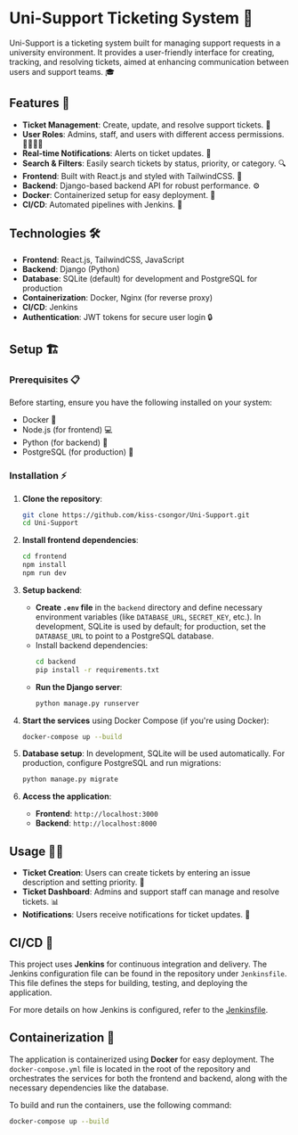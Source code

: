 # Uni-Support Ticketing System 🎫

Uni-Support is a ticketing system built for managing support requests in a university environment. It provides a user-friendly interface for creating, tracking, and resolving tickets, aimed at enhancing communication between users and support teams. 🎓

## Features 🚀

- **Ticket Management**: Create, update, and resolve support tickets. 📑
- **User Roles**: Admins, staff, and users with different access permissions. 👩‍💻👨‍💻
- **Real-time Notifications**: Alerts on ticket updates. 🔔
- **Search & Filters**: Easily search tickets by status, priority, or category. 🔍
- **Frontend**: Built with React.js and styled with TailwindCSS. 🎨
- **Backend**: Django-based backend API for robust performance. ⚙️
- **Docker**: Containerized setup for easy deployment. 🐳
- **CI/CD**: Automated pipelines with Jenkins. 🔄

## Technologies 🛠️

- **Frontend**: React.js, TailwindCSS, JavaScript
- **Backend**: Django (Python)
- **Database**: SQLite (default) for development and PostgreSQL for production
- **Containerization**: Docker, Nginx (for reverse proxy)
- **CI/CD**: Jenkins
- **Authentication**: JWT tokens for secure user login 🔒

## Setup 🏗️

### Prerequisites 📋

Before starting, ensure you have the following installed on your system:

- Docker 🐳
- Node.js (for frontend) 💻
- Python (for backend) 🐍
- PostgreSQL (for production) 🍃

### Installation ⚡

1. **Clone the repository**:
    ```bash
    git clone https://github.com/kiss-csongor/Uni-Support.git
    cd Uni-Support
    ```

2. **Install frontend dependencies**:
    ```bash
    cd frontend
    npm install
    npm run dev
    ```

3. **Setup backend**:
    - **Create `.env` file** in the `backend` directory and define necessary environment variables (like `DATABASE_URL`, `SECRET_KEY`, etc.). In development, SQLite is used by default; for production, set the `DATABASE_URL` to point to a PostgreSQL database.
    - Install backend dependencies:
      ```bash
      cd backend
      pip install -r requirements.txt
      ```
    - **Run the Django server**:
      ```bash
      python manage.py runserver
      ```

4. **Start the services** using Docker Compose (if you're using Docker):
    ```bash
    docker-compose up --build
    ```

5. **Database setup**: In development, SQLite will be used automatically. For production, configure PostgreSQL and run migrations:
    ```bash
    python manage.py migrate
    ```

6. **Access the application**:
    - **Frontend**: `http://localhost:3000`
    - **Backend**: `http://localhost:8000`

## Usage 🧑‍💻

- **Ticket Creation**: Users can create tickets by entering an issue description and setting priority. 📝
- **Ticket Dashboard**: Admins and support staff can manage and resolve tickets. 📊
- **Notifications**: Users receive notifications for ticket updates. 🔔

## CI/CD 🔄

This project uses **Jenkins** for continuous integration and delivery. The Jenkins configuration file can be found in the repository under `Jenkinsfile`. This file defines the steps for building, testing, and deploying the application.

For more details on how Jenkins is configured, refer to the [Jenkinsfile](./Jenkinsfile).

## Containerization 🐳

The application is containerized using **Docker** for easy deployment. The `docker-compose.yml` file is located in the root of the repository and orchestrates the services for both the frontend and backend, along with the necessary dependencies like the database.

To build and run the containers, use the following command:
```bash
docker-compose up --build
